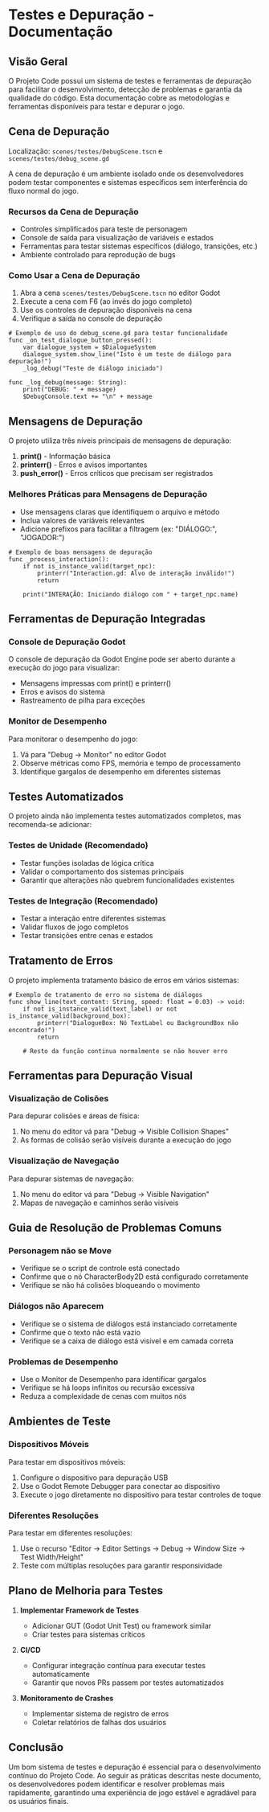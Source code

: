 # Testes e Depuração - Documentação

## Visão Geral

O Projeto Code possui um sistema de testes e ferramentas de depuração para facilitar o desenvolvimento, detecção de problemas e garantia da qualidade do código. Esta documentação cobre as metodologias e ferramentas disponíveis para testar e depurar o jogo.

## Cena de Depuração

Localização: `scenes/testes/DebugScene.tscn` e `scenes/testes/debug_scene.gd`

A cena de depuração é um ambiente isolado onde os desenvolvedores podem testar componentes e sistemas específicos sem interferência do fluxo normal do jogo.

### Recursos da Cena de Depuração

- Controles simplificados para teste de personagem
- Console de saída para visualização de variáveis e estados
- Ferramentas para testar sistemas específicos (diálogo, transições, etc.)
- Ambiente controlado para reprodução de bugs

### Como Usar a Cena de Depuração

1. Abra a cena `scenes/testes/DebugScene.tscn` no editor Godot
2. Execute a cena com F6 (ao invés do jogo completo)
3. Use os controles de depuração disponíveis na cena
4. Verifique a saída no console de depuração

```gdscript
# Exemplo de uso do debug_scene.gd para testar funcionalidade
func _on_test_dialogue_button_pressed():
    var dialogue_system = $DialogueSystem
    dialogue_system.show_line("Isto é um teste de diálogo para depuração!")
    _log_debug("Teste de diálogo iniciado")

func _log_debug(message: String):
    print("DEBUG: " + message)
    $DebugConsole.text += "\n" + message
```

## Mensagens de Depuração

O projeto utiliza três níveis principais de mensagens de depuração:

1. **print()** - Informação básica
2. **printerr()** - Erros e avisos importantes
3. **push_error()** - Erros críticos que precisam ser registrados

### Melhores Práticas para Mensagens de Depuração

- Use mensagens claras que identifiquem o arquivo e método
- Inclua valores de variáveis relevantes
- Adicione prefixos para facilitar a filtragem (ex: "DIÁLOGO:", "JOGADOR:")

```gdscript
# Exemplo de boas mensagens de depuração
func _process_interaction():
    if not is_instance_valid(target_npc):
        printerr("Interaction.gd: Alvo de interação inválido!")
        return
        
    print("INTERAÇÃO: Iniciando diálogo com " + target_npc.name)
```

## Ferramentas de Depuração Integradas

### Console de Depuração Godot

O console de depuração da Godot Engine pode ser aberto durante a execução do jogo para visualizar:
- Mensagens impressas com print() e printerr()
- Erros e avisos do sistema
- Rastreamento de pilha para exceções

### Monitor de Desempenho

Para monitorar o desempenho do jogo:
1. Vá para "Debug → Monitor" no editor Godot
2. Observe métricas como FPS, memória e tempo de processamento
3. Identifique gargalos de desempenho em diferentes sistemas

## Testes Automatizados

O projeto ainda não implementa testes automatizados completos, mas recomenda-se adicionar:

### Testes de Unidade (Recomendado)
- Testar funções isoladas de lógica crítica
- Validar o comportamento dos sistemas principais
- Garantir que alterações não quebrem funcionalidades existentes

### Testes de Integração (Recomendado)
- Testar a interação entre diferentes sistemas
- Validar fluxos de jogo completos
- Testar transições entre cenas e estados

## Tratamento de Erros

O projeto implementa tratamento básico de erros em vários sistemas:

```gdscript
# Exemplo de tratamento de erro no sistema de diálogos
func show_line(text_content: String, speed: float = 0.03) -> void:
    if not is_instance_valid(text_label) or not is_instance_valid(background_box):
        printerr("DialogueBox: Nó TextLabel ou BackgroundBox não encontrado!")
        return
        
    # Resto da função continua normalmente se não houver erro
```

## Ferramentas para Depuração Visual

### Visualização de Colisões
Para depurar colisões e áreas de física:
1. No menu do editor vá para "Debug → Visible Collision Shapes"
2. As formas de colisão serão visíveis durante a execução do jogo

### Visualização de Navegação
Para depurar sistemas de navegação:
1. No menu do editor vá para "Debug → Visible Navigation"
2. Mapas de navegação e caminhos serão visíveis

## Guia de Resolução de Problemas Comuns

### Personagem não se Move
- Verifique se o script de controle está conectado
- Confirme que o nó CharacterBody2D está configurado corretamente
- Verifique se não há colisões bloqueando o movimento

### Diálogos não Aparecem
- Verifique se o sistema de diálogos está instanciado corretamente
- Confirme que o texto não está vazio
- Verifique se a caixa de diálogo está visível e em camada correta

### Problemas de Desempenho
- Use o Monitor de Desempenho para identificar gargalos
- Verifique se há loops infinitos ou recursão excessiva
- Reduza a complexidade de cenas com muitos nós

## Ambientes de Teste

### Dispositivos Móveis
Para testar em dispositivos móveis:
1. Configure o dispositivo para depuração USB
2. Use o Godot Remote Debugger para conectar ao dispositivo
3. Execute o jogo diretamente no dispositivo para testar controles de toque

### Diferentes Resoluções
Para testar em diferentes resoluções:
1. Use o recurso "Editor → Editor Settings → Debug → Window Size → Test Width/Height"
2. Teste com múltiplas resoluções para garantir responsividade

## Plano de Melhoria para Testes

1. **Implementar Framework de Testes**
   - Adicionar GUT (Godot Unit Test) ou framework similar
   - Criar testes para sistemas críticos

2. **CI/CD**
   - Configurar integração contínua para executar testes automaticamente
   - Garantir que novos PRs passem por testes automatizados

3. **Monitoramento de Crashes**
   - Implementar sistema de registro de erros
   - Coletar relatórios de falhas dos usuários

## Conclusão

Um bom sistema de testes e depuração é essencial para o desenvolvimento contínuo do Projeto Code. Ao seguir as práticas descritas neste documento, os desenvolvedores podem identificar e resolver problemas mais rapidamente, garantindo uma experiência de jogo estável e agradável para os usuários finais.
